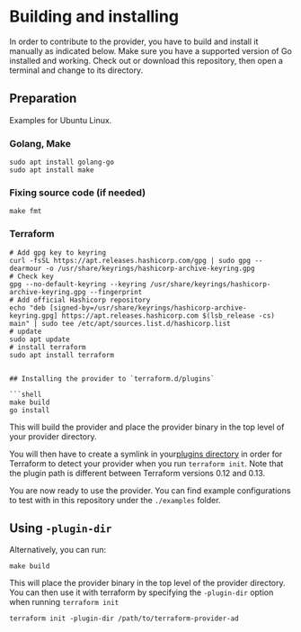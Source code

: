 # Building and installing

In order to contribute to the provider, you have to build and install it manually as indicated below. Make sure you have a supported version of Go installed and working. Check out or download this repository, then open a terminal and change to its directory.

## Preparation

Examples for Ubuntu Linux.

### Golang, Make

```shell
sudo apt install golang-go
sudo apt install make
```

### Fixing source code (if needed)

```shell
make fmt
```

### Terraform

```shell
# Add gpg key to keyring
curl -fsSL https://apt.releases.hashicorp.com/gpg | sudo gpg --dearmour -o /usr/share/keyrings/hashicorp-archive-keyring.gpg
# Check key
gpg --no-default-keyring --keyring /usr/share/keyrings/hashicorp-archive-keyring.gpg --fingerprint
# Add official Hashicorp repository
echo "deb [signed-by=/usr/share/keyrings/hashicorp-archive-keyring.gpg] https://apt.releases.hashicorp.com $(lsb_release -cs) main" | sudo tee /etc/apt/sources.list.d/hashicorp.list
# update
sudo apt update
# install terraform
sudo apt install terraform


## Installing the provider to `terraform.d/plugins`

```shell
make build
go install
```

This will build the provider and place the provider binary in the top level of your provider directory.

You will then have to create a symlink in your[plugins directory](https://www.terraform.io/docs/extend/how-terraform-works.html#plugin-locations) in order for Terraform to detect your provider when you run `terraform init`. Note that the plugin path is different between Terraform versions 0.12 and 0.13.

You are now ready to use the provider. You can find example configurations to test with in this repository under the `./examples` folder.

## Using `-plugin-dir`

Alternatively, you can run:

```shell
make build
```

This will place the provider binary in the top level of the provider directory. You can then use it with terraform by specifying the `-plugin-dir` option when running `terraform init`

```shell
terraform init -plugin-dir /path/to/terraform-provider-ad
```
